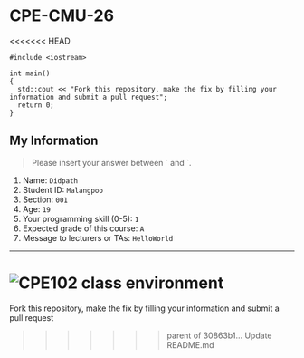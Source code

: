# CPE-CMU-26
<<<<<<< HEAD
>
```
#include <iostream>

int main()
{
  std::cout << "Fork this repository, make the fix by filling your information and submit a pull request";
  return 0;
}
```

## My Information
> Please insert your answer between \` and \`.

1. Name: `Didpath`
2. Student ID: `Malangpoo`
3. Section: `001`
4. Age: `19`
5. Your programming skill (0-5): `1`
6. Expected grade of this course: `A`
7. Message to lecturers or TAs: `HelloWorld`

---
![CPE102 class environment](https://github.com/tmwatchanan/CPE-CMU-26/raw/master/cpe102_class_envi.jpg)
=======
Fork this repository, make the fix by filling your information and submit a pull request
>>>>>>> parent of 30863b1... Update README.md
